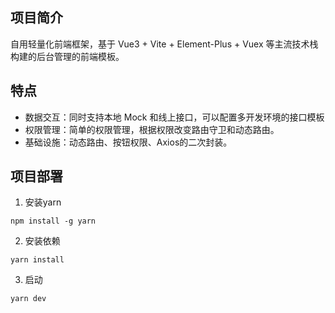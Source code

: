 ## 项目简介

自用轻量化前端框架，基于 Vue3 + Vite + Element-Plus + Vuex 等主流技术栈构建的后台管理的前端模板。

## 特点

- 数据交互：同时支持本地 Mock 和线上接口，可以配置多开发环境的接口模板
- 权限管理：简单的权限管理，根据权限改变路由守卫和动态路由。
- 基础设施：动态路由、按钮权限、Axios的二次封装。

## 项目部署
1. 安装yarn

```
npm install -g yarn 
```

2. 安装依赖

```
yarn install
```

3. 启动 

```
yarn dev 
```

